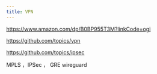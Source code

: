 ```yaml
---
title: VPN
---
```

https://www.amazon.com/dp/B0BP955T3M?linkCode=ogi


https://github.com/topics/vpn

https://github.com/topics/ipsec


MPLS ，IPSec ， GRE  wireguard 
